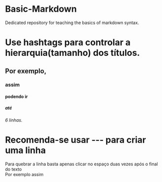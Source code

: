 # Basic-Markdown
Dedicated repository for teaching the basics of markdown syntax.

# Use hashtags para controlar a hierarquia(tamanho) dos títulos.
## Por exemplo,
### assim
#### podendo ir
##### até
###### 6 linhas.

# Recomenda-se usar --- para criar uma linha

Para quebrar a linha basta apenas clicar no espaço duas vezes após o final do texto  
Por exemplo assim
